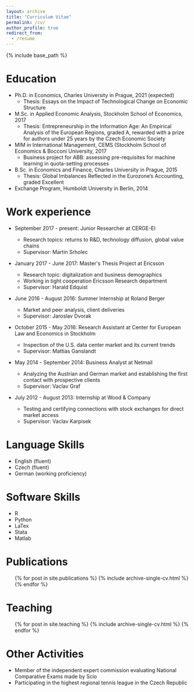 ```yaml
---
layout: archive
title: "Curriculum Vitae"
permalink: /cv/
author_profile: true
redirect_from:
  - /resume
---
```


{% include base_path %}

Education
======
* Ph.D. in Economics, Charles University in Prague, 2021 (expected)
  * Thesis: Essays on the Impact of Technological Change on Economic Structure
* M.Sc. in Applied Economic Analysis, Stockholm School of Economics, 2017
  * Thesis: Entrepreneurship in the Information Age: An Empirical Analysis of the European Regions, graded A, rewarded with a prize for authors under 25 years by the Czech Economic Society
* MIM in International Management, CEMS (Stockholm School of Economics & Bocconi University, 2017
  * Business project for ABB: assessing pre-requisites for machine learning in quota-setting processes
* B.Sc. in Economics and Finance, Charles University in Prague, 2015
  * Thesis: Global Imbalances Reflected in the Eurozone’s Accounting, graded Excellent
* Exchange Program, Humboldt University in Berlin, 2014

Work experience
======
* September 2017 - present: Junior Researcher at CERGE-EI
  * Research topics: returns to R&D, technology diffusion, global value chains
  * Supervisor: Martin Srholec

* January 2017 - June 2017: Master's Thesis Project at Ericsson
  * Research topic: digitalization and business demographics
  * Working in tight cooperation Ericsson Research department
  * Supervisor: Harald Edquist
  
* June 2016 - August 2016: Summer Internship at Roland Berger
  * Market and peer analysis, client deliveries 
  * Supervisor: Jaroslav Dvorak

* October 2015 - May 2016: Research Assistant at Center for European Law and Economics in Stockholm 
  * Inspection of the U.S. data center market and its current trends
  * Supervisor: Mattias Ganslandt
  
* May 2014 - September 2014: Business Analyst at Netmail
  * Analyzing the Austrian and German market and establishing the first contact with prospective clients
  * Supervisor: Vaclav Graf
  
* July 2012 - August 2013: Internship at Wood & Company
  * Testing and certifying connections with stock exchanges for direct market access
  * Supervisor: Vaclav Karpisek

Language Skills
======
* English (fluent)
* Czech (fluent)
* German (working proficiency)

Software Skills
======
* R
* Python
* LaTex
* Stata
* Matlab

Publications
======
  <ul>{% for post in site.publications %}
    {% include archive-single-cv.html %}
  {% endfor %}</ul>
  
Teaching
======
  <ul>{% for post in site.teaching %}
    {% include archive-single-cv.html %}
  {% endfor %}</ul>
  
Other Activities
======
* Member of the independent expert commission evaluating National Comparative Exams made by Scio
* Participating in the highest regional tennis league in the Czech Republic
